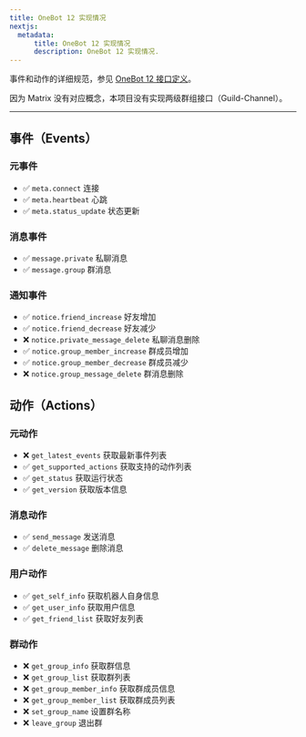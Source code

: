 ```yaml
---
title: OneBot 12 实现情况
nextjs:
  metadata:
      title: OneBot 12 实现情况
      description: OneBot 12 实现情况.
---
```


事件和动作的详细规范，参见 [OneBot 12 接口定义](https://12.onebot.dev/interface/)。

因为 Matrix 没有对应概念，本项目没有实现两级群组接口（Guild-Channel）。

---

## 事件（Events）

### 元事件

- ✅ `meta.connect` 连接
- ✅ `meta.heartbeat` 心跳
- ✅ `meta.status_update` 状态更新

### 消息事件

- ✅ `message.private` 私聊消息
- ✅ `message.group` 群消息

### 通知事件

- ✅ `notice.friend_increase` 好友增加
- ✅ `notice.friend_decrease` 好友减少
- ❌ `notice.private_message_delete` 私聊消息删除
- ✅ `notice.group_member_increase` 群成员增加
- ✅ `notice.group_member_decrease` 群成员减少
- ❌ `notice.group_message_delete` 群消息删除


## 动作（Actions）

### 元动作

- ❌ `get_latest_events` 获取最新事件列表
- ✅ `get_supported_actions` 获取支持的动作列表
- ✅ `get_status` 获取运行状态
- ✅ `get_version` 获取版本信息

### 消息动作

- ✅ `send_message` 发送消息
- ✅ `delete_message` 删除消息

### 用户动作

- ✅ `get_self_info` 获取机器人自身信息
- ✅ `get_user_info` 获取用户信息
- ✅ `get_friend_list` 获取好友列表

### 群动作

- ❌ `get_group_info` 获取群信息
- ❌ `get_group_list` 获取群列表
- ❌ `get_group_member_info` 获取群成员信息
- ❌ `get_group_member_list` 获取群成员列表
- ❌ `set_group_name` 设置群名称
- ❌ `leave_group` 退出群
